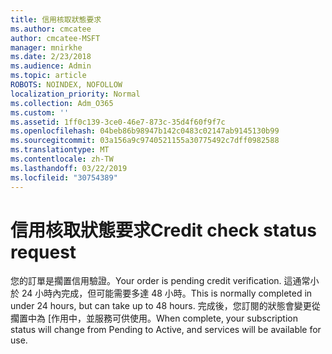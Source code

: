 ```yaml
---
title: 信用核取狀態要求
ms.author: cmcatee
author: cmcatee-MSFT
manager: mnirkhe
ms.date: 2/23/2018
ms.audience: Admin
ms.topic: article
ROBOTS: NOINDEX, NOFOLLOW
localization_priority: Normal
ms.collection: Adm_O365
ms.custom: ''
ms.assetid: 1ff0c139-3ce0-46e7-873c-35d4f60f9f7c
ms.openlocfilehash: 04beb86b98947b142c0483c02147ab9145130b99
ms.sourcegitcommit: 03a156a9c9740521155a30775492c7dff0982588
ms.translationtype: MT
ms.contentlocale: zh-TW
ms.lasthandoff: 03/22/2019
ms.locfileid: "30754389"
---
```

# <a name="credit-check-status-request"></a><span data-ttu-id="dc6ca-102">信用核取狀態要求</span><span class="sxs-lookup"><span data-stu-id="dc6ca-102">Credit check status request</span></span>

<span data-ttu-id="dc6ca-103">您的訂單是擱置信用驗證。</span><span class="sxs-lookup"><span data-stu-id="dc6ca-103">Your order is pending credit verification.</span></span> <span data-ttu-id="dc6ca-104">這通常小於 24 小時內完成，但可能需要多達 48 小時。</span><span class="sxs-lookup"><span data-stu-id="dc6ca-104">This is normally completed in under 24 hours, but can take up to 48 hours.</span></span> <span data-ttu-id="dc6ca-105">完成後，您訂閱的狀態會變更從擱置中為 [作用中，並服務可供使用。</span><span class="sxs-lookup"><span data-stu-id="dc6ca-105">When complete, your subscription status will change from Pending to Active, and services will be available for use.</span></span>
  

